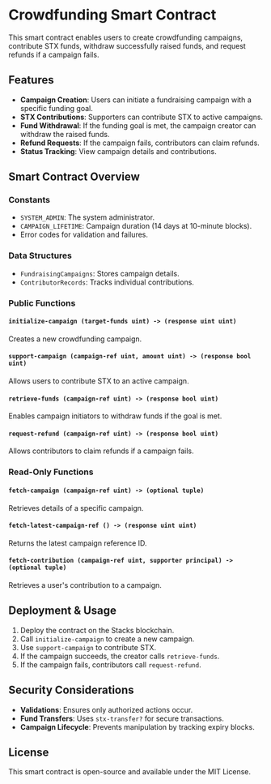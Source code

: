 # Crowdfunding Smart Contract

This smart contract enables users to create crowdfunding campaigns, contribute STX funds, withdraw successfully raised funds, and request refunds if a campaign fails.

## Features
- **Campaign Creation**: Users can initiate a fundraising campaign with a specific funding goal.
- **STX Contributions**: Supporters can contribute STX to active campaigns.
- **Fund Withdrawal**: If the funding goal is met, the campaign creator can withdraw the raised funds.
- **Refund Requests**: If the campaign fails, contributors can claim refunds.
- **Status Tracking**: View campaign details and contributions.

## Smart Contract Overview

### Constants
- `SYSTEM_ADMIN`: The system administrator.
- `CAMPAIGN_LIFETIME`: Campaign duration (14 days at 10-minute blocks).
- Error codes for validation and failures.

### Data Structures
- `FundraisingCampaigns`: Stores campaign details.
- `ContributorRecords`: Tracks individual contributions.

### Public Functions
#### `initialize-campaign (target-funds uint) -> (response uint uint)`
Creates a new crowdfunding campaign.

#### `support-campaign (campaign-ref uint, amount uint) -> (response bool uint)`
Allows users to contribute STX to an active campaign.

#### `retrieve-funds (campaign-ref uint) -> (response bool uint)`
Enables campaign initiators to withdraw funds if the goal is met.

#### `request-refund (campaign-ref uint) -> (response bool uint)`
Allows contributors to claim refunds if a campaign fails.

### Read-Only Functions
#### `fetch-campaign (campaign-ref uint) -> (optional tuple)`
Retrieves details of a specific campaign.

#### `fetch-latest-campaign-ref () -> (response uint uint)`
Returns the latest campaign reference ID.

#### `fetch-contribution (campaign-ref uint, supporter principal) -> (optional tuple)`
Retrieves a user's contribution to a campaign.

## Deployment & Usage
1. Deploy the contract on the Stacks blockchain.
2. Call `initialize-campaign` to create a new campaign.
3. Use `support-campaign` to contribute STX.
4. If the campaign succeeds, the creator calls `retrieve-funds`.
5. If the campaign fails, contributors call `request-refund`.

## Security Considerations
- **Validations**: Ensures only authorized actions occur.
- **Fund Transfers**: Uses `stx-transfer?` for secure transactions.
- **Campaign Lifecycle**: Prevents manipulation by tracking expiry blocks.

## License
This smart contract is open-source and available under the MIT License.

